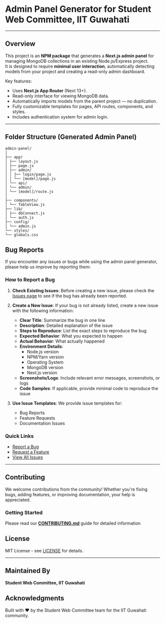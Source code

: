 # Admin Panel Generator for Student Web Committee, IIT Guwahati

---

## Overview

This project is an **NPM package** that generates a **Next.js admin panel** for managing MongoDB collections in an existing Node.js/Express project.  
It is designed to require **minimal user interaction**, automatically detecting models from your project and creating a read-only admin dashboard.

Key features:

- Uses **Next.js App Router** (Next 13+).
- Read-only interface for viewing MongoDB data.
- Automatically imports models from the parent project — no duplication.
- Fully customizable templates for pages, API routes, components, and styles.
- Includes authentication system for admin login.

---

## Folder Structure (Generated Admin Panel)

```
admin-panel/
│
├── app/
│ ├── layout.js
│ ├── page.js
│ ├── admin/
│ │ ├── login/page.js
│ │ └── [model]/page.js
│ └── api/
│ └── admin/
│ └── [model]/route.js
│
├── components/
│ └── TableView.js
├── lib/
│ ├── dbConnect.js
│ └── auth.js
├── config/
│ └── admin.js
└── styles/
└── globals.css
```

## Bug Reports

If you encounter any issues or bugs while using the admin panel generator, please help us improve by reporting them:

### How to Report a Bug

1. **Check Existing Issues**: Before creating a new issue, please check the [Issues page](https://github.com/swc-iitg/swc_admin_panel/issues) to see if the bug has already been reported.

2. **Create a New Issue**: If your bug is not already listed, create a new issue with the following information:
   - **Clear Title**: Summarize the bug in one line
   - **Description**: Detailed explanation of the issue
   - **Steps to Reproduce**: List the exact steps to reproduce the bug
   - **Expected Behavior**: What you expected to happen
   - **Actual Behavior**: What actually happened
   - **Environment Details**:
     - Node.js version
     - NPM/Yarn version
     - Operating System
     - MongoDB version
     - Next.js version
   - **Screenshots/Logs**: Include relevant error messages, screenshots, or logs
   - **Code Samples**: If applicable, provide minimal code to reproduce the issue

3. **Use Issue Templates**: We provide issue templates for:
   - Bug Reports
   - Feature Requests
   - Documentation Issues

### Quick Links

- [Report a Bug](https://github.com/swc-iitg/swc_admin_panel/issues/new?template=bug_report.md)
- [Request a Feature](https://github.com/swc-iitg/swc_admin_panel/issues/new?template=feature_request.md)
- [View All Issues](https://github.com/swc-iitg/swc_admin_panel/issues)

---

## Contributing

We welcome contributions from the community! Whether you're fixing bugs, adding features, or improving documentation, your help is appreciated.

### Getting Started

Please read our [**CONTRIBUTING.md**](CONTRIBUTION.md) guide for detailed information


## License

MIT License - see [LICENSE](LICENSE) for details.

---

## Maintained By

**Student Web Committee, IIT Guwahati**


## Acknowledgments

Built with ❤️ by the Student Web Committee team for the IIT Guwahati community.
